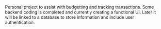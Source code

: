 Personal project to assist with budgetting and tracking transactions. Some backend coding is completed and currently creating a functional UI. Later it will be linked to a database to store information and include user authentication.

